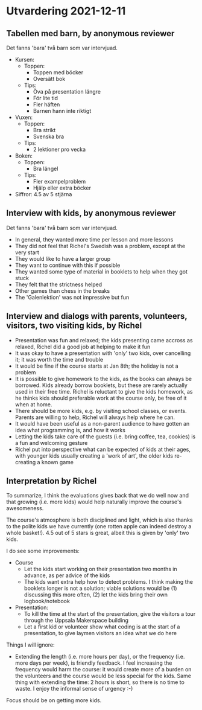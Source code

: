 # Utvardering 2021-12-11

## Tabellen med barn, by anonymous reviewer

Det fanns 'bara' två barn som var intervjuad.

 * Kursen:
   * Toppen:
     * Toppen med böcker
     * Oversätt bok
   * Tips:
     * Öva på presentation längre
     * För lite tid
     * Fler häften
     * Barnen hann inte riktigt
 * Vuxen:
   * Toppen:
     * Bra strikt
     * Svenska bra
   * Tips:
     * 2 lektioner pro vecka
 * Boken:
   * Toppen:
     * Bra längel
   * Tips:
     * Fler exampelproblem
     * Hjälp eller extra böcker
 * Siffror: 4.5 av 5 stjärna

## Interview with kids, by anonymous reviewer

Det fanns 'bara' två barn som var intervjuad.

 * In general, they wanted more time per lesson
   and more lessons
 * They did not feel that Richel's Swedish was a problem,
   except at the very start
 * They would like to have a larger group
 * They want to continue with this if possible
 * They wanted some type of material in booklets
   to help when they got stuck
 * They felt that the strictness helped
 * Other games than chess in the breaks
 * The 'Galenlektion' was not impressive but fun

## Interview and dialogs with parents, volunteers, visitors, two visiting kids, by Richel

 * Presentation was fun and relaxed; 
   the kids presenting came accross as relaxed,
   Richel did a good job at helping to make it fun
 * It was okay to have a presentation with 'only' two kids, over cancelling it;
   it was worth the time and trouble
 * It would be fine if the course starts at Jan 8th; the holiday is not
   a problem
 * It is possible to give homework to the kids, as the books can always 
   be borrowed. Kids already borrow booklets, but these are rarely
   actually used in their free time. Richel is reluctant to give the kids
   homework, as he thinks kids should preferable work at the course only,
   be free of it when at home.
 * There should be more kids, e.g. by visiting school classes, or events.
   Parents are willing to help, Richel will always help where he can.
 * It would have been useful as a non-parent audience to have gotten an
   idea what programming is, and how it works
 * Letting the kids take care of the guests (i.e. bring coffee, tea, cookies)
   is a fun and welcoming gesture
 * Richel put into perspective what can be expected of kids at their ages,
   with younger kids usually creating a 'work of art', the older kids
   re-creating a known game


## Interpretation by Richel

To summarize, I think the evaluations gives back that we do well now
and that growing (i.e. more kids) would help naturally improve the
course's awesomeness. 

The course's atmosphere is both disciplined and
light, which is also thanks to the polite kids we have currently (one 
rotten apple can indeed destroy a whole basket!). 4.5 out of 5 stars is
great, albeit this is given by 'only' two kids.

I do see some improvements:

 * Course
   * Let the kids start working on their presentation two months in advance,
     as per advice of the kids
   * The kids want extra help how to detect problems. I think making 
     the booklets longer is not a solution; viable solutions would be
     (1) discussing this more often, (2) let the kids bring their own
     logbook/notebook
 * Presentation:
   * To kill the time at the start of the presentation, 
     give the visitors a tour through the Uppsala Makerspace building
   * Let a first kid or volunteer show what coding is at the start of a
     presentation, to give laymen visitors an idea what we do here

Things I will ignore:

 * Extending the length (i.e. more hours per day), or the frequency (i.e.
   more days per week), is friendly feedback. I feel increasing the 
   frequency would harm the course: it would create more of a burden on the 
   volunteers and the course would be less special for the kids.
   Same thing with extending the time: 2 hours is short, so there is no time
   to waste. I enjoy the informal sense of urgency :-)

Focus should be on getting more kids.

